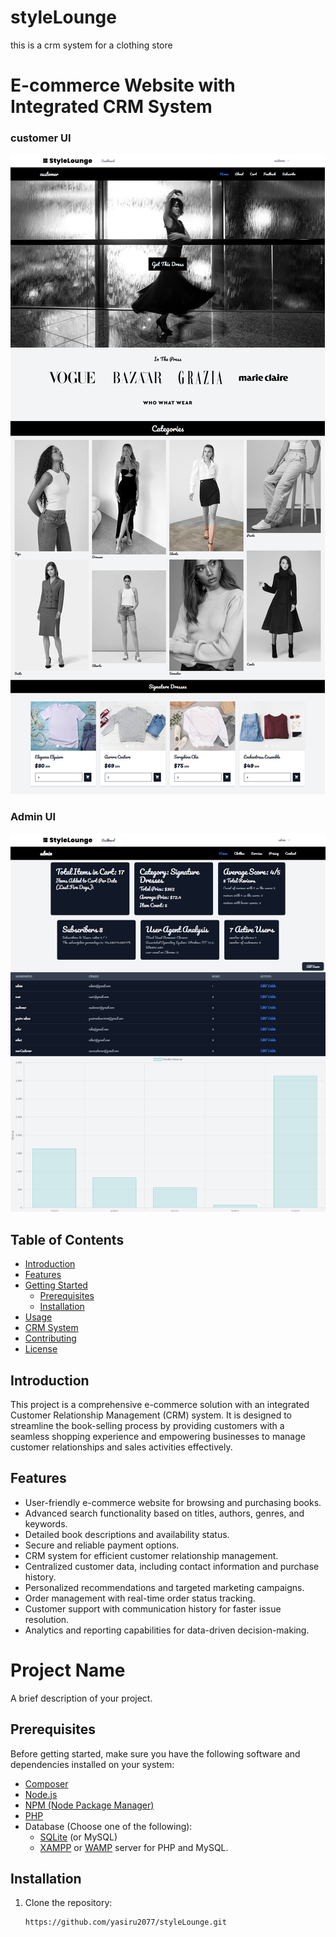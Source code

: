 # styleLounge
this is a crm system for a clothing store
# E-commerce Website with Integrated CRM System
### customer UI
![Project Image](https://github.com/yasiru2077/images1/blob/main/screencapture-127-0-0-1-8000-redirects-2023-10-16-19_59_47.png)
### Admin UI
![Project Image1](https://github.com/yasiru2077/images1/blob/main/screencapture-127-0-0-1-8000-dashboard-2023-10-16-19_58_55.png)
## Table of Contents

- [Introduction](#introduction)
- [Features](#features)
- [Getting Started](#getting-started)
  - [Prerequisites](#prerequisites)
  - [Installation](#installation)
- [Usage](#usage)
- [CRM System](#crm-system)
- [Contributing](#contributing)
- [License](#license)

## Introduction

This project is a comprehensive e-commerce solution with an integrated Customer Relationship Management (CRM) system. It is designed to streamline the book-selling process by providing customers with a seamless shopping experience and empowering businesses to manage customer relationships and sales activities effectively.

## Features

- User-friendly e-commerce website for browsing and purchasing books.
- Advanced search functionality based on titles, authors, genres, and keywords.
- Detailed book descriptions and availability status.
- Secure and reliable payment options.
- CRM system for efficient customer relationship management.
- Centralized customer data, including contact information and purchase history.
- Personalized recommendations and targeted marketing campaigns.
- Order management with real-time order status tracking.
- Customer support with communication history for faster issue resolution.
- Analytics and reporting capabilities for data-driven decision-making.
# Project Name

A brief description of your project.

## Prerequisites

Before getting started, make sure you have the following software and dependencies installed on your system:

- [Composer](https://getcomposer.org/)
- [Node.js](https://nodejs.org/)
- [NPM (Node Package Manager)](https://www.npmjs.com/)
- [PHP](https://www.php.net/)
- Database (Choose one of the following):
  - [SQLite](https://www.sqlite.org/) (or MySQL)
  - [XAMPP](https://www.apachefriends.org/index.html) or [WAMP](https://www.wampserver.com/en/) server for PHP and MySQL.

## Installation

1. Clone the repository:

   ```sh
   https://github.com/yasiru2077/styleLounge.git

